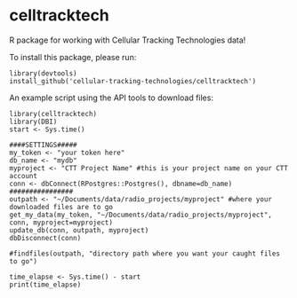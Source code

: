 # celltracktech
R package for working with Cellular Tracking Technologies data!  

To install this package, please run:  
```
library(devtools)
install_github('cellular-tracking-technologies/celltracktech')
```

An example script using the API tools to download files:  
```
library(celltracktech)
library(DBI)
start <- Sys.time()

####SETTINGS#####
my_token <- "your token here"
db_name <- "mydb"
myproject <- "CTT Project Name" #this is your project name on your CTT account
conn <- dbConnect(RPostgres::Postgres(), dbname=db_name)
################
outpath <- "~/Documents/data/radio_projects/myproject" #where your downloaded files are to go
get_my_data(my_token, "~/Documents/data/radio_projects/myproject", conn, myproject=myproject)
update_db(conn, outpath, myproject)
dbDisconnect(conn)

#findfiles(outpath, "directory path where you want your caught files to go")

time_elapse <- Sys.time() - start
print(time_elapse)
```
